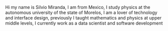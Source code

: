 Hi my name is Silvio Miranda, I am from Mexico, I study physics at the autonomous university of the state of Morelos, I am a lover of technology and interface design, previously I taught mathematics and physics at upper middle levels, I currently work as a data scientist and software development
